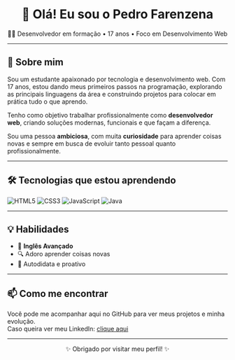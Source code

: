 <h1 align="center">👋 Olá! Eu sou o Pedro Farenzena</h1>

<p align="center">
  🧑‍💻 Desenvolvedor em formação • 17 anos • Foco em Desenvolvimento Web
</p>

---

## 🚀 Sobre mim

Sou um estudante apaixonado por tecnologia e desenvolvimento web. Com 17 anos, estou dando meus primeiros passos na programação, explorando as principais linguagens da área e construindo projetos para colocar em prática tudo o que aprendo.

Tenho como objetivo trabalhar profissionalmente como **desenvolvedor web**, criando soluções modernas, funcionais e que façam a diferença.

Sou uma pessoa **ambiciosa**, com muita **curiosidade** para aprender coisas novas e sempre em busca de evoluir tanto pessoal quanto profissionalmente.

---

## 🛠️ Tecnologias que estou aprendendo

<p>
  <img src="https://img.shields.io/badge/HTML5-E34F26?style=for-the-badge&logo=html5&logoColor=white" alt="HTML5"/>
  <img src="https://img.shields.io/badge/CSS3-1572B6?style=for-the-badge&logo=css3&logoColor=white" alt="CSS3"/>
  <img src="https://img.shields.io/badge/JavaScript-F7DF1E?style=for-the-badge&logo=javascript&logoColor=black" alt="JavaScript"/>
  <img src="https://img.shields.io/badge/Java-007396?style=for-the-badge&logo=java&logoColor=white" alt="Java"/>
</p>

---

## 💡 Habilidades

- 📘 **Inglês Avançado**
- 🔍 Adoro aprender coisas novas 
- 🧭 Autodidata e proativo

---

## 📫 Como me encontrar

Você pode me acompanhar aqui no GitHub para ver meus projetos e minha evolução.  
Caso queira ver meu LinkedIn: [clique aqui](https://www.linkedin.com/in/pedro-farenzena-a3228b307/)

---

<p align="center">✨ Obrigado por visitar meu perfil! ✨</p>
